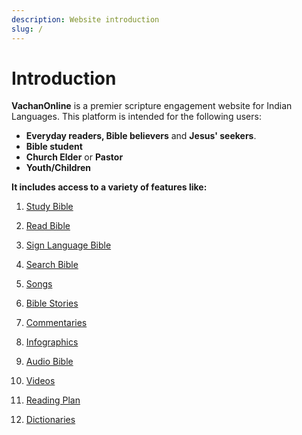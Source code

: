 ```yaml
---
description: Website introduction
slug: /
---
```


# Introduction

**VachanOnline** is a premier scripture engagement website for Indian Languages.
This platform is intended for the following users:
- **Everyday readers, Bible believers** and **Jesus' seekers**. 
- **Bible student**
- **Church Elder** or **Pastor**
- **Youth/Children** 

**It includes access to a variety of features like:**

1. [Study Bible](./studyBible)

2. [Read Bible](./readBible)

3. [Sign Language Bible](./signLanguageBible)

4. [Search Bible](./searchBible)

5. [Songs](./songs)

6. [Bible Stories](./bibleStories)

7. [Commentaries](./commentaries)

8. [Infographics](./infographics)

9. [Audio Bible](./audioBible)

10. [Videos](./videos)

11. [Reading Plan](./readingPlans)

12. [Dictionaries](./dictionaries)
